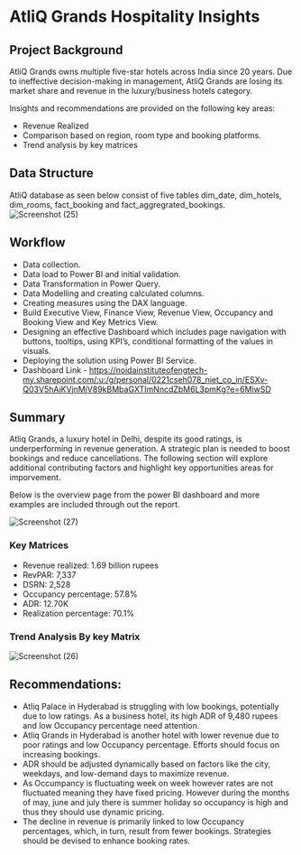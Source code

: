 # AtliQ Grands Hospitality Insights

## Project Background
AtliQ Grands owns multiple five-star hotels across India since 20 years. Due to ineffective decision-making in management, AtliQ Grands are losing its market share and revenue in the luxury/business hotels category.

Insights and recommendations are provided on the following key areas:

- Revenue Realized
- Comparison based on region, room type and booking platforms.
- Trend analysis by key matrices

## Data Structure
AtliQ database as seen below consist of five tables dim_date, dim_hotels, dim_rooms, fact_booking and fact_aggregrated_bookings.
![Screenshot (25)](https://github.com/user-attachments/assets/0f95600f-358d-499a-b1f2-c73e0b7b0221)

## Workflow
- Data collection.
- Data load to Power BI and initial validation.
- Data Transformation in Power Query.
- Data Modelling and creating calculated columns.
- Creating measures using the DAX language.
- Build Executive View, Finance View, Revenue View, Occupancy and Booking View and Key Metrics View.
- Designing an effective Dashboard which includes page navigation with buttons, tooltips, using KPI’s, conditional formatting of the values in visuals.
- Deploying the solution using Power BI Service.
- Dashboard Link - https://noidainstituteofengtech-my.sharepoint.com/:u:/g/personal/0221cseh078_niet_co_in/ESXv-Q03V5hAiKVjnMjV89kBMbaGXTImNncdZbM6L3pmKg?e=6MiwSD

## Summary
Atliq Grands, a luxury hotel in Delhi, despite its good ratings, is underperforming in revenue generation. A strategic plan is needed to boost bookings and reduce cancellations. The following section will explore additional contributing factors and highlight key opportunities areas for imporvement.

Below is the overview page from the power BI dashboard and more examples are included through out the report.

![Screenshot (27)](https://github.com/user-attachments/assets/30a18706-4a66-41d2-84c6-66b1b9b53d8f)

### Key Matrices
- Revenue realized: 1.69 billion rupees
- RevPAR: 7,337
- DSRN: 2,528
- Occupancy percentage: 57.8%
- ADR: 12.70K
- Realization percentage: 70.1%


### Trend Analysis By key Matrix
![Screenshot (26)](https://github.com/user-attachments/assets/16471c20-b94c-470c-8f58-cc831bbd3063)

## Recommendations:
- Atliq Palace in Hyderabad is struggling with low bookings, potentially due to low ratings. As a business hotel, its high ADR of 9,480 rupees and low Occupancy percentage need attention.
- Atliq Grands in Hyderabad is another hotel with lower revenue due to poor ratings and low Occupancy percentage. Efforts should focus on increasing bookings.
- ADR should be adjusted dynamically based on factors like the city, weekdays, and low-demand days to maximize revenue.
- As Occumpancy is fluctuating week on week however rates are not fluctuated meaning they have fixed pricing. However during the months of may, june and july there is summer holiday so occupancy is high and thus they should use dynamic pricing.
- The decline in revenue is primarily linked to low Occupancy percentages, which, in turn, result from fewer bookings. Strategies should be devised to enhance booking rates.
  
  
